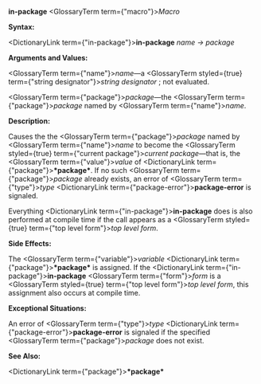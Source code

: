 **in-package** <GlossaryTerm  term={"macro"}><i>Macro</i></GlossaryTerm> 



**Syntax:** 



<DictionaryLink  term={"in-package"}><b>in-package</b></DictionaryLink> *name → package* 



**Arguments and Values:** 



<GlossaryTerm  term={"name"}><i>name</i></GlossaryTerm>—a <GlossaryTerm styled={true} term={"string designator"}><i>string designator</i></GlossaryTerm> ; not evaluated. 



<GlossaryTerm  term={"package"}><i>package</i></GlossaryTerm>—the <GlossaryTerm  term={"package"}><i>package</i></GlossaryTerm> named by <GlossaryTerm  term={"name"}><i>name</i></GlossaryTerm>. 



**Description:** 



Causes the the <GlossaryTerm  term={"package"}><i>package</i></GlossaryTerm> named by <GlossaryTerm  term={"name"}><i>name</i></GlossaryTerm> to become the <GlossaryTerm styled={true} term={"current package"}><i>current package</i></GlossaryTerm>—that is, the <GlossaryTerm  term={"value"}><i>value</i></GlossaryTerm> of <DictionaryLink  term={"package"}><b>\*package\*</b></DictionaryLink>. If no such <GlossaryTerm  term={"package"}><i>package</i></GlossaryTerm> already exists, an error of <GlossaryTerm  term={"type"}><i>type</i></GlossaryTerm> <DictionaryLink  term={"package-error"}><b>package-error</b></DictionaryLink> is signaled. 



Everything <DictionaryLink  term={"in-package"}><b>in-package</b></DictionaryLink> does is also performed at compile time if the call appears as a <GlossaryTerm styled={true} term={"top level form"}><i>top level form</i></GlossaryTerm>. 



**Side Effects:** 



The <GlossaryTerm  term={"variable"}><i>variable</i></GlossaryTerm> <DictionaryLink  term={"package"}><b>\*package\*</b></DictionaryLink> is assigned. If the <DictionaryLink  term={"in-package"}><b>in-package</b></DictionaryLink> <GlossaryTerm  term={"form"}><i>form</i></GlossaryTerm> is a <GlossaryTerm styled={true} term={"top level form"}><i>top level form</i></GlossaryTerm>, this assignment also occurs at compile time. 



**Exceptional Situations:** 



An error of <GlossaryTerm  term={"type"}><i>type</i></GlossaryTerm> <DictionaryLink  term={"package-error"}><b>package-error</b></DictionaryLink> is signaled if the specified <GlossaryTerm  term={"package"}><i>package</i></GlossaryTerm> does not exist. 



**See Also:** 



<DictionaryLink  term={"package"}><b>\*package\*</b></DictionaryLink> 







 



 



